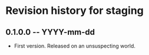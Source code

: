 # Revision history for staging

## 0.1.0.0 -- YYYY-mm-dd

* First version. Released on an unsuspecting world.

